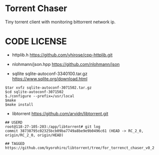 # Torrent Chaser

Tiny torrent client with monitoring bittorrent network ip.


# CODE LICENSE

- httplib.h
  https://github.com/yhirose/cpp-httplib.git

- nlohmann/json.hpp
  https://github.com/nlohmann/json

- sqllite
sqlite-autoconf-3340100.tar.gz
https://www.sqlite.org/download.html
```
$tar xvfz sqlite-autoconf-3071502.tar.gz
$cd sqlite-autoconf-3071502
$./configure --prefix=/usr/local
$make
$make install
```

- libtorrent 
https://github.com/arvidn/libtorrent.git 

```
## USERD 
root@118-27-105-203:/app/libtorrent# git log
commit 38738795c02325bcb09ba7749a8be9e9b0496c61 (HEAD -> RC_2_0, origin/RC_2_0, origin/HEAD)

## TAGGED
https://github.com/kyorohiro/libtorrent/tree/for_torrenct_chaser_v0_2

```